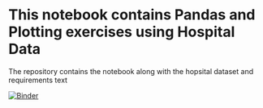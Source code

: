# This notebook contains Pandas and Plotting exercises using Hospital Data

The repository contains the notebook along with the hopsital dataset and requirements text 

[![Binder](https://mybinder.org/badge_logo.svg)](https://mybinder.org/v2/gh/Jopompa/todays_example/HEAD)

